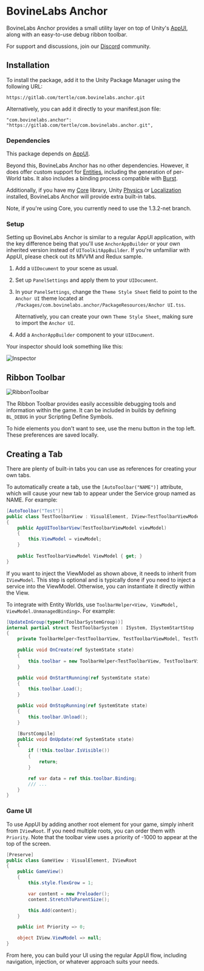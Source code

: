 # BovineLabs Anchor
BovineLabs Anchor provides a small utility layer on top of Unity's [AppUI](https://docs.unity3d.com/Packages/com.unity.dt.app-ui@latest), along with an easy-to-use debug ribbon toolbar.

For support and discussions, join our [Discord](https://discord.gg/RTsw6Cxvw3) community.

## Installation

To install the package, add it to the Unity Package Manager using the following URL:

`https://gitlab.com/tertle/com.bovinelabs.anchor.git` 

Alternatively, you can add it directly to your manifest.json file: 

`"com.bovinelabs.anchor": "https://gitlab.com/tertle/com.bovinelabs.anchor.git",`

### Dependencies

This package depends on [AppUI](https://docs.unity3d.com/Packages/com.unity.dt.app-ui@latest).

Beyond this, BovineLabs Anchor has no other dependencies. However, it does offer custom support for [Entities](https://docs.unity3d.com/Packages/com.unity.entities@latest/), including the generation of per-World tabs. It also includes a binding process compatible with [Burst](https://docs.unity3d.com/Packages/com.unity.burst@latest).

Additionally, if you have my [Core](https://gitlab.com/tertle/com.bovinelabs.core) library, Unity [Physics](https://docs.unity3d.com/Packages/com.unity.physics@latest) or [Localization](https://docs.unity3d.com/Packages/com.unity.localization@latest) installed, BovineLabs Anchor will provide extra built-in tabs.

Note, if you're using Core, you currently need to use the 1.3.2-net branch.

### Setup
Setting up BovineLabs Anchor is similar to a regular AppUI application, with the key difference being that you'll use `AnchorAppBuilder` or your own inherited version instead of `UIToolkitAppBuilder`. If you're unfamiliar with AppUI, please check out its MVVM and Redux sample.

1. Add a `UIDocument` to your scene as usual.
2. Set up `PanelSettings` and apply them to your `UIDocument`.
3. In your `PanelSettings`, change the `Theme Style Sheet` field to point to the `Anchor UI` theme located at `/Packages/com.bovinelabs.anchor/PackageResources/Anchor UI.tss`.

   Alternatively, you can create your own `Theme Style Sheet`, making sure to import the `Anchor UI`.  
4. Add a `AnchorAppBuilder` component to your `UIDocument`.

Your inspector should look something like this:

![Inspector](Documentation~/Images/inspector.png)

## Ribbon Toolbar

![RibbonToolbar](Documentation~/Images/ribbon.png)

The Ribbon Toolbar provides easily accessible debugging tools and information within the game. It can be included in builds by defining `BL_DEBUG` in your Scripting Define Symbols.

To hide elements you don't want to see, use the menu button in the top left. These preferences are saved locally.

## Creating a Tab
There are plenty of built-in tabs you can use as references for creating your own tabs.

To automatically create a tab, use the `[AutoToolbar("NAME")]` attribute, which will cause your new tab to appear under the Service group named as NAME. For example:

```csharp
[AutoToolbar("Test")]
public class TestToolbarView : VisualElement, IView<TestToolbarViewModel>
{
    public AppUIToolbarView(TestToolbarViewModel viewModel)
    {
        this.ViewModel = viewModel;
    }
    
    public TestToolbarViewModel ViewModel { get; }
}
```
If you want to inject the ViewModel as shown above, it needs to inherit from `IViewModel`. This step is optional and is typically done if you need to inject a service into the ViewModel. Otherwise, you can instantiate it directly within the View.

To integrate with Entity Worlds, use `ToolbarHelper<View, ViewModel, ViewModel.UnmanagedBinding>`. For example:

```csharp
[UpdateInGroup(typeof(ToolbarSystemGroup))]
internal partial struct TestToolbarSystem : ISystem, ISystemStartStop
{
    private ToolbarHelper<TestToolbarView, TestToolbarViewModel, TestToolbarViewModel.Data> toolbar;

    public void OnCreate(ref SystemState state)
    {
        this.toolbar = new ToolbarHelper<TestToolbarView, TestToolbarViewModel, TestToolbarViewModel.Data>(ref state, "Test");
    }

    public void OnStartRunning(ref SystemState state)
    {
        this.toolbar.Load();
    }

    public void OnStopRunning(ref SystemState state)
    {
        this.toolbar.Unload();
    }

    [BurstCompile]
    public void OnUpdate(ref SystemState state)
    {
        if (!this.toolbar.IsVisible())
        {
            return;
        }

        ref var data = ref this.toolbar.Binding;
        /// ...
    }
}
```

### Game UI
To use AppUI by adding another root element for your game, simply inherit from `IViewRoot`. If you need multiple roots, you can order them with `Priority`. Note that the toolbar view uses a priority of -1000 to appear at the top of the screen.

```csharp
[Preserve]
public class GameView : VisualElement, IViewRoot
{
    public GameView()
    {
        this.style.flexGrow = 1;

        var content = new Preloader();
        content.StretchToParentSize();

        this.Add(content);
    }

    public int Priority => 0;

    object IView.ViewModel => null;
}
```
From here, you can build your UI using the regular AppUI flow, including navigation, injection, or whatever approach suits your needs.
